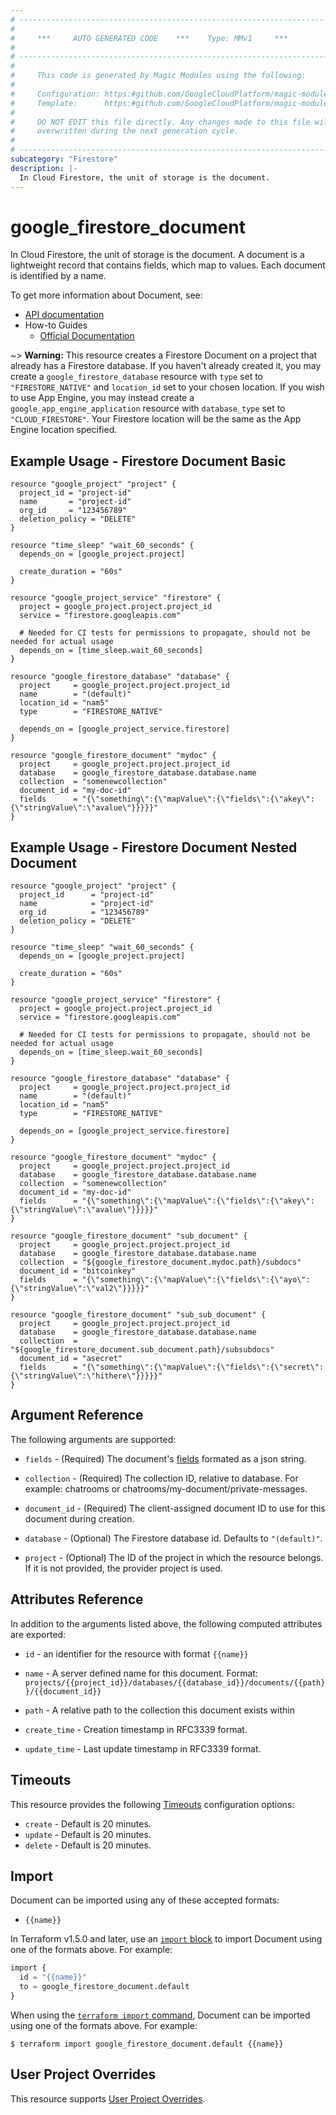 ```yaml
---
# ----------------------------------------------------------------------------
#
#     ***     AUTO GENERATED CODE    ***    Type: MMv1     ***
#
# ----------------------------------------------------------------------------
#
#     This code is generated by Magic Modules using the following:
#
#     Configuration: https:#github.com/GoogleCloudPlatform/magic-modules/tree/main/mmv1/products/firestore/Document.yaml
#     Template:      https:#github.com/GoogleCloudPlatform/magic-modules/tree/main/mmv1/templates/terraform/resource.html.markdown.tmpl
#
#     DO NOT EDIT this file directly. Any changes made to this file will be
#     overwritten during the next generation cycle.
#
# ----------------------------------------------------------------------------
subcategory: "Firestore"
description: |-
  In Cloud Firestore, the unit of storage is the document.
---
```


# google_firestore_document

In Cloud Firestore, the unit of storage is the document. A document is a lightweight record
that contains fields, which map to values. Each document is identified by a name.


To get more information about Document, see:

* [API documentation](https://cloud.google.com/firestore/docs/reference/rest/v1/projects.databases.documents)
* How-to Guides
    * [Official Documentation](https://cloud.google.com/firestore/docs/manage-data/add-data)

~> **Warning:** This resource creates a Firestore Document on a project that already has
a Firestore database. If you haven't already created it, you may
create a `google_firestore_database` resource with `type` set to
`"FIRESTORE_NATIVE"` and `location_id` set to your chosen location.
If you wish to use App Engine, you may instead create a
`google_app_engine_application` resource with `database_type` set to
`"CLOUD_FIRESTORE"`. Your Firestore location will be the same as
the App Engine location specified.

## Example Usage - Firestore Document Basic


```hcl
resource "google_project" "project" {
  project_id = "project-id"
  name       = "project-id"
  org_id     = "123456789"
  deletion_policy = "DELETE"
}

resource "time_sleep" "wait_60_seconds" {
  depends_on = [google_project.project]

  create_duration = "60s"
}

resource "google_project_service" "firestore" {
  project = google_project.project.project_id
  service = "firestore.googleapis.com"

  # Needed for CI tests for permissions to propagate, should not be needed for actual usage
  depends_on = [time_sleep.wait_60_seconds]
}

resource "google_firestore_database" "database" {
  project     = google_project.project.project_id
  name        = "(default)"
  location_id = "nam5"
  type        = "FIRESTORE_NATIVE"

  depends_on = [google_project_service.firestore]
}

resource "google_firestore_document" "mydoc" {
  project     = google_project.project.project_id
  database    = google_firestore_database.database.name
  collection  = "somenewcollection"
  document_id = "my-doc-id"
  fields      = "{\"something\":{\"mapValue\":{\"fields\":{\"akey\":{\"stringValue\":\"avalue\"}}}}}"
}
```
## Example Usage - Firestore Document Nested Document


```hcl
resource "google_project" "project" {
  project_id      = "project-id"
  name            = "project-id"
  org_id          = "123456789"
  deletion_policy = "DELETE"
}

resource "time_sleep" "wait_60_seconds" {
  depends_on = [google_project.project]

  create_duration = "60s"
}

resource "google_project_service" "firestore" {
  project = google_project.project.project_id
  service = "firestore.googleapis.com"

  # Needed for CI tests for permissions to propagate, should not be needed for actual usage
  depends_on = [time_sleep.wait_60_seconds]
}

resource "google_firestore_database" "database" {
  project     = google_project.project.project_id
  name        = "(default)"
  location_id = "nam5"
  type        = "FIRESTORE_NATIVE"

  depends_on = [google_project_service.firestore]
}

resource "google_firestore_document" "mydoc" {
  project     = google_project.project.project_id
  database    = google_firestore_database.database.name
  collection  = "somenewcollection"
  document_id = "my-doc-id"
  fields      = "{\"something\":{\"mapValue\":{\"fields\":{\"akey\":{\"stringValue\":\"avalue\"}}}}}"
}

resource "google_firestore_document" "sub_document" {
  project     = google_project.project.project_id
  database    = google_firestore_database.database.name
  collection  = "${google_firestore_document.mydoc.path}/subdocs"
  document_id = "bitcoinkey"
  fields      = "{\"something\":{\"mapValue\":{\"fields\":{\"ayo\":{\"stringValue\":\"val2\"}}}}}"
}

resource "google_firestore_document" "sub_sub_document" {
  project     = google_project.project.project_id
  database    = google_firestore_database.database.name
  collection  = "${google_firestore_document.sub_document.path}/subsubdocs"
  document_id = "asecret"
  fields      = "{\"something\":{\"mapValue\":{\"fields\":{\"secret\":{\"stringValue\":\"hithere\"}}}}}"
}
```

## Argument Reference

The following arguments are supported:


* `fields` -
  (Required)
  The document's [fields](https://cloud.google.com/firestore/docs/reference/rest/v1/projects.databases.documents) formated as a json string.

* `collection` -
  (Required)
  The collection ID, relative to database. For example: chatrooms or chatrooms/my-document/private-messages.

* `document_id` -
  (Required)
  The client-assigned document ID to use for this document during creation.


* `database` -
  (Optional)
  The Firestore database id. Defaults to `"(default)"`.

* `project` - (Optional) The ID of the project in which the resource belongs.
    If it is not provided, the provider project is used.



## Attributes Reference

In addition to the arguments listed above, the following computed attributes are exported:

* `id` - an identifier for the resource with format `{{name}}`

* `name` -
  A server defined name for this document. Format:
  `projects/{{project_id}}/databases/{{database_id}}/documents/{{path}}/{{document_id}}`

* `path` -
  A relative path to the collection this document exists within

* `create_time` -
  Creation timestamp in RFC3339 format.

* `update_time` -
  Last update timestamp in RFC3339 format.


## Timeouts

This resource provides the following
[Timeouts](https://developer.hashicorp.com/terraform/plugin/sdkv2/resources/retries-and-customizable-timeouts) configuration options:

- `create` - Default is 20 minutes.
- `update` - Default is 20 minutes.
- `delete` - Default is 20 minutes.

## Import


Document can be imported using any of these accepted formats:

* `{{name}}`


In Terraform v1.5.0 and later, use an [`import` block](https://developer.hashicorp.com/terraform/language/import) to import Document using one of the formats above. For example:

```tf
import {
  id = "{{name}}"
  to = google_firestore_document.default
}
```

When using the [`terraform import` command](https://developer.hashicorp.com/terraform/cli/commands/import), Document can be imported using one of the formats above. For example:

```
$ terraform import google_firestore_document.default {{name}}
```

## User Project Overrides

This resource supports [User Project Overrides](https://registry.terraform.io/providers/hashicorp/google/latest/docs/guides/provider_reference#user_project_override).
